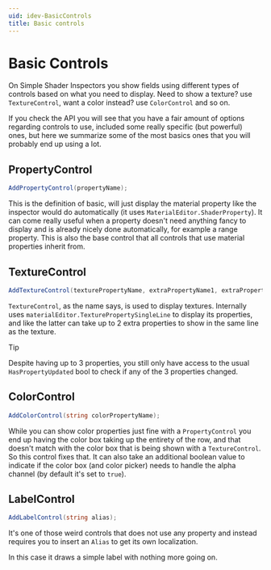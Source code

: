 ```yaml
---
uid: idev-BasicControls
title: Basic controls
---
```


# Basic Controls

On Simple Shader Inspectors you show fields using different types of controls based on what you need to display. Need to show a texture? use `TextureControl`, want a color instead? use `ColorControl` and so on.

If you check the API you will see that you have a fair amount of options regarding controls to use, included some really specific (but powerful) ones, but here we summarize some of the most basics ones that you will probably end up using a lot.

## PropertyControl

```csharp
AddPropertyControl(propertyName);
```

This is the definition of basic, will just display the material property like the inspector would do automatically (it uses `MaterialEditor.ShaderProperty`).
It can come really useful when a property doesn't need anything fancy to display and is already nicely done automatically, for example a range property.
This is also the base control that all controls that use material properties inherit from.

## TextureControl

```csharp
AddTextureControl(texturePropertyName, extraPropertyName1, extraPropertyName2);
```

`TextureControl`, as the name says, is used to display textures. Internally uses `materialEditor.TexturePropertySingleLine` to display its properties, and like the latter can take up to 2 extra properties to show in the same line as the texture.

>[!TIP]
>Despite having up to 3 properties, you still only have access to  the usual `HasPropertyUpdated` bool to check if any of the 3 properties changed.

## ColorControl

```csharp
AddColorControl(string colorPropertyName);
```

While you can show color properties just fine with a `PropertyControl` you end up having the color box taking up the entirety of the row, and that doesn't match with the color box that is being shown with a `TextureControl`. So this control fixes that. It can also take an additional boolean value to indicate if the color box (and color picker) needs to handle the alpha channel (by default it's set to `true`).

## LabelControl

```csharp
AddLabelControl(string alias);
```

It's one of those weird controls that does not use any property and instead requires you to insert an `Alias` to get its own localization.

In this case it draws a simple label with nothing more going on.
